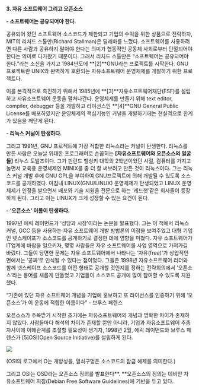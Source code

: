 **3. 자유 소프트웨어 그리고 오픈소스**

**- 소프트웨어는 공유되어야 한다.**

공유되어 왔던 소프트웨어 소스코드가 제한되고 기업의 수익을 위한 상품으로 전락하자, MIT의 리처드 스톨만\(Richard Stallman\)은 딜레마를 느꼈다. 소프트웨어를 사용하려면 다른 사람과 공유하지 말아야 한다는 의미가 협동적인 공동체 사회로부터 단절되어야 한다는 의미로 다가왔기 때문이다. 그래서 리처드 스톨만은 “소프트웨어는 공유되어야 한다.”라는 소신을 가지고 1984년도에 **\[2\]**GNU라는 프로젝트를 시작한다. GNU프로젝트란 UNIX와 완벽하게 호환되는 자유소프트웨어 운영체제를 개발하기 위한 프로젝트다.

이를 본격적으로 촉진하기 위해서 1985년에 **\[3\]**자유소프트웨어재단\(FSF\)를 설립하고 자유소프트웨어 운동을 펼쳐나간다. 운영체제를 만들기 위해 text editor, compiler, debugger 등을 개발하고 라이선스인 **\[4\]**GNU General Public License를 배포하였지만 운영체제의 핵심기능인 커널을 개발하기에는 현실적으로 한계가 있음을 깨닫게 된다.

**- 리눅스 커널이 탄생하다.**

그리고 1991년, GNU 프로젝트에 가장 적합한 리눅스라는 커널이 탄생한다. 리눅스를 만든 사람은 오늘날 위대한 프로그래머로 손꼽히는 **\[자유소프트웨어와 오픈소스의 얼굴들\]** 리누스 토발즈이다. 그가 핀란드 헬싱키 대학의 2학년이었던 시절, 컴퓨터를 가지고 놀면서 교육용 운영체제인 MINIX를 좀 더 잘 써보려고 만든 것이 리눅스이다. 그는 리눅스 커널 개발 후에 GNU GPL을 부여하여 GNU프로젝트에 의해 개발될 수 있도록 소스코드를 공개하였다. 마침내 LINUX\(GNU/LINUX\) 운영체제가 탄생되었고 LINUX 운영체제가 인정을 받으면서 배포와 기술 지원을 전문으로 하는 ‘레드햇’같은 회사들이 등장하게 된다. 그리고 이는 LINUX가 크게 성장할 수 있는 요건이 된다.

**- ‘오픈소스’ 이름이 탄생하다.**

1997년 에릭 레이먼드가 ‘성당과 시장’이라는 논문을 발표했다. 그는 이 책에서 리눅스 커널, GCC 등을 사용하는 자유 소프트웨어 개발 방법론의 이점을 보여주었고 대형 기업인 넷스케이프가 소스코드를 공개하기로 결정한 데에 영향을 미쳤다. 자유 소프트웨어가 IT업계에 바람을 일으키자, 몇몇 사람들은 자유 소프트웨어를 사업 영역으로 가져가길 바랐다. 그들이 당면한 문제는 자유 소프트웨어에서 나타나는 ‘자유\(free\)'가 상업적인 면에서는 ’공짜‘로 인식될 수 있다는 점이었다. 그들은 1998년 자유소프트웨어 리더와 함께 넷스케이프 소스코드를 어떤 형태로 공개할 것인지를 정하는 전략회의에서 ’오픈소스‘라는 용어를 새롭게 만들었고 기업들이 소스코드 공개에 많이 참여할 수 있도록 지원했다.

“기존에 있던 자유 소프트웨어 개념을 기업에 홍보하고 또 라이선스를 인증하기 위해 ‘오픈소스’가 이 운동에 적합한 이름이다” - 브루스 페렌스

오픈소스가 주목받기 시작한 초기에는 자유소프트웨어의 개념과 명확한 차이가 존재하지 않았다. 사람들마다 해석의 차이가 존재할 뿐만 아니라, 기업과 자유소프트웨어 추종자사이에 이해관계를 조절할 필요성이 생기자, 1998년 2월, 에릭 레이먼드와 브루스 페렌스가 \[5\]OSI\(Open Source Initiative\)를 설립하게 된다.

![](file:///C:/Users/woo10/AppData/Local/Temp/msohtmlclip1/01/clip_image001.png)

\(OSI의 로고에서 O는 개방성을, 열쇠구멍은 소스코드의 잠금 해제를 의미한다.\)

그리고 OSI는 OSD라는 오픈소스 정의를 발표한다**. **오픈소스의 정의는 데비안 자유소프트웨어 지침\(Debian Free Software Guidelines\)에 기반을 두고 있다.

